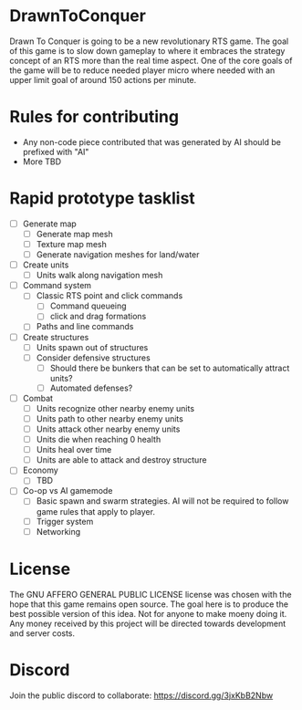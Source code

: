 # DrawnToConquer

Drawn To Conquer is going to be a new revolutionary RTS game.  The goal of this game is to slow down gameplay to where it embraces the strategy concept of an RTS more than the real time aspect.  One of the core goals of the game will be to reduce needed player micro where needed with an upper limit goal of around 150 actions per minute.

# Rules for contributing
- Any non-code piece contributed that was generated by AI should be prefixed with "AI"
- More TBD

# Rapid prototype tasklist

- [ ] Generate map
  - [ ] Generate map mesh
  - [ ] Texture map mesh
  - [ ] Generate navigation meshes for land/water
- [ ] Create units
  - [ ] Units walk along navigation mesh
- [ ] Command system
  - [ ] Classic RTS point and click commands
    - [ ] Command queueing
    - [ ] click and drag formations
  - [ ] Paths and line commands
- [ ] Create structures
  - [ ] Units spawn out of structures
  - [ ] Consider defensive structures
    - [ ] Should there be bunkers that can be set to automatically attract units?
    - [ ] Automated defenses?
- [ ] Combat
  - [ ] Units recognize other nearby enemy units
  - [ ] Units path to other nearby enemy units
  - [ ] Units attack other nearby enemy units
  - [ ] Units die when reaching 0 health
  - [ ] Units heal over time
  - [ ] Units are able to attack and destroy structure
- [ ] Economy
  - [ ] TBD
- [ ] Co-op vs AI gamemode
  - [ ] Basic spawn and swarm strategies.  AI will not be required to follow game rules that apply to player.
  - [ ] Trigger system
  - [ ] Networking

# License

The GNU AFFERO GENERAL PUBLIC LICENSE license was chosen with the hope that this game remains open source.  The goal here is to produce the best possible version of this idea.  Not for anyone to make moeny doing it.  Any money received by this project will be directed towards development and server costs.

# Discord

Join the public discord to collaborate: https://discord.gg/3jxKbB2Nbw
